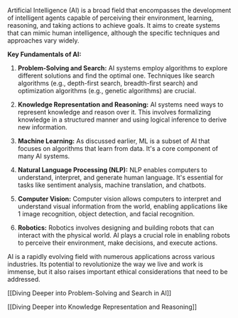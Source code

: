 Artificial Intelligence (AI) is a broad field that encompasses the development of intelligent agents capable of perceiving their environment, learning, reasoning, and taking actions to achieve goals. It aims to create systems that can mimic human intelligence, although the specific techniques and approaches vary widely.

**Key Fundamentals of AI:**

1. **Problem-Solving and Search:** AI systems employ algorithms to explore different solutions and find the optimal one. Techniques like search algorithms (e.g., depth-first search, breadth-first search) and optimization algorithms (e.g., genetic algorithms) are crucial.
2. **Knowledge Representation and Reasoning:** AI systems need ways to represent knowledge and reason over it. This involves formalizing knowledge in a structured manner and using logical inference to derive new information.
3. **Machine Learning:** As discussed earlier, ML is a subset of AI that focuses on algorithms that learn from data. It's a core component of many AI systems.
4. **Natural Language Processing (NLP):** NLP enables computers to understand, interpret, and generate human language. It's essential for tasks like sentiment analysis, machine translation, and chatbots.
5. **Computer Vision:** Computer vision allows computers to interpret and understand visual information from the world, enabling applications like 1 image recognition, object detection, and facial recognition.  



6. **Robotics:** Robotics involves designing and building robots that can interact with the physical world. AI plays a crucial role in enabling robots to perceive their environment, make decisions, and execute actions.

AI is a rapidly evolving field with numerous applications across various industries. Its potential to revolutionize the way we live and work is immense, but it also raises important ethical considerations that need to be addressed.


[[Diving Deeper into Problem-Solving and Search in AI]]

[[Diving Deeper into Knowledge Representation and Reasoning]]


